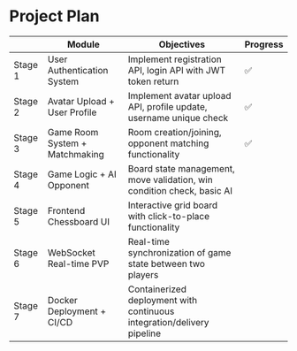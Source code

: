 # Project Plan

|         | Module                         | Objectives                                                             | Progress |
|---------|--------------------------------|------------------------------------------------------------------------|----------|
| Stage 1 | User Authentication System     | Implement registration API, login API with JWT token return            | ✅        |
| Stage 2 | Avatar Upload + User Profile   | Implement avatar upload API, profile update, username unique check     | ✅        |
| Stage 3 | Game Room System + Matchmaking | Room creation/joining, opponent matching functionality                 | ✅        |
| Stage 4 | Game Logic + AI Opponent       | Board state management, move validation, win condition check, basic AI |          |
| Stage 5 | Frontend Chessboard UI         | Interactive grid board with click-to-place functionality               |          |
| Stage 6 | WebSocket Real-time PVP        | Real-time synchronization of game state between two players            |          |
| Stage 7 | Docker Deployment + CI/CD      | Containerized deployment with continuous integration/delivery pipeline |          |